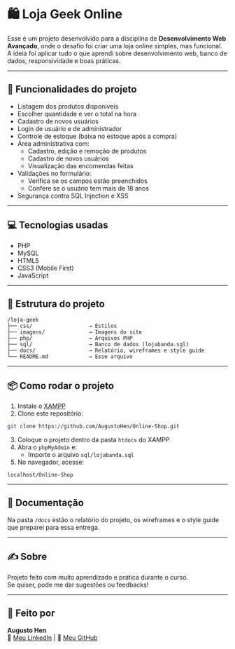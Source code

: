 
# 🛍️ Loja Geek Online

Esse é um projeto desenvolvido para a disciplina de **Desenvolvimento Web Avançado**, onde o desafio foi criar uma loja online simples, mas funcional. A ideia foi aplicar tudo o que aprendi sobre desenvolvimento web, banco de dados, responsividade e boas práticas.

---

## 🚀 Funcionalidades do projeto

- Listagem dos produtos disponíveis
- Escolher quantidade e ver o total na hora
- Cadastro de novos usuários
- Login de usuário e de administrador
- Controle de estoque (baixa no estoque após a compra)
- Área administrativa com:
  - Cadastro, edição e remoção de produtos
  - Cadastro de novos usuários
  - Visualização das encomendas feitas
- Validações no formulário:
  - Verifica se os campos estão preenchidos
  - Confere se o usuário tem mais de 18 anos
- Segurança contra SQL Injection e XSS

---

## 💻 Tecnologias usadas

- PHP
- MySQL
- HTML5
- CSS3 (Mobile First)
- JavaScript

---

## 📂 Estrutura do projeto

```
/loja-geek
├── css/                  → Estilos
├── imagens/              → Imagens do site
├── php/                  → Arquivos PHP
├── sql/                  → Banco de dados (lojabanda.sql)
├── docs/                 → Relatório, wireframes e style guide
└── README.md             → Esse arquivo
```

---

## 📦 Como rodar o projeto

1. Instale o [XAMPP](https://www.apachefriends.org/index.html)
2. Clone este repositório:
```bash
git clone https://github.com/AugustoHen/Online-Shop.git
```
3. Coloque o projeto dentro da pasta `htdocs` do XAMPP
4. Abra o `phpMyAdmin` e:
   - Importe o arquivo `sql/lojabanda.sql`
5. No navegador, acesse:
```
localhost/Online-Shop
```

---

## 📄 Documentação

Na pasta `/docs` estão o relatório do projeto, os wireframes e o style guide que preparei para essa entrega.

---


## ✍️ Sobre

Projeto feito com muito aprendizado e prática durante o curso.  
Se quiser, pode me dar sugestões ou feedbacks!

---

## 🚀 Feito por

**Augusto Hen**  
🔗 [Meu LinkedIn]([https://www.linkedin.com/](https://www.linkedin.com/in/augusto-henriques-793375206/)) | 🔗 [Meu GitHub](https://github.com/AugustoHen)
